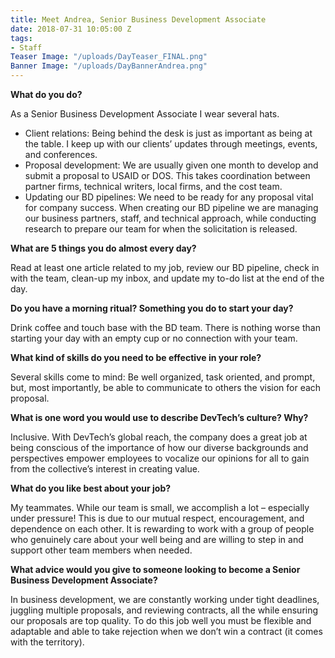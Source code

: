 ```yaml
---
title: Meet Andrea, Senior Business Development Associate
date: 2018-07-31 10:05:00 Z
tags:
- Staff
Teaser Image: "/uploads/DayTeaser_FINAL.png"
Banner Image: "/uploads/DayBannerAndrea.png"
---
```


**What do you do?**

As a Senior Business Development Associate I wear several hats. 
* Client relations: Being behind the desk is just as important as being at the table. I keep up with our clients’ updates through meetings, events, and conferences.
* Proposal development:  We are usually given one month to develop and submit a proposal to USAID or DOS. This takes coordination between partner firms, technical writers, local firms, and the cost team. 
* Updating our BD pipelines: We need to be ready for any proposal vital for company success. When creating our BD pipeline we are managing our business partners, staff, and technical approach, while conducting research to prepare our team for when the solicitation is released.   

**What are 5 things you do almost every day?**

Read at least one article related to my job, review our BD pipeline, check in with the team, clean-up my inbox, and update my to-do list at the end of the day. 

**Do you have a morning ritual? Something you do to start your day?**

Drink coffee and touch base with the BD team.  There is nothing worse than starting your day with an empty cup or no connection with your team.  

**What kind of skills do you need to be effective in your role?**

Several skills come to mind:  Be well organized, task oriented, and prompt, but, most importantly, be able to communicate to others the vision for each proposal. 

**What is one word you would use to describe DevTech’s culture? Why?**

Inclusive. With DevTech’s global reach, the company does a great job at being conscious of the importance of how our diverse backgrounds and perspectives empower employees to vocalize our opinions for all to gain from the collective’s interest in creating value.  
 
**What do you like best about your job?**

My teammates. While our team is small, we accomplish a lot – especially under pressure! This is due to our mutual respect, encouragement, and dependence on each other. It is rewarding to work with a group of people who genuinely care about your well being and are willing to step in and support other team members when needed.  

**What advice would you give to someone looking to become a Senior Business Development Associate?**

In business development, we are constantly working under tight deadlines, juggling multiple proposals, and reviewing contracts, all the while ensuring our proposals are top quality. To do this job well you must be flexible and adaptable and able to take rejection when we don’t win a contract (it comes with the territory). 

